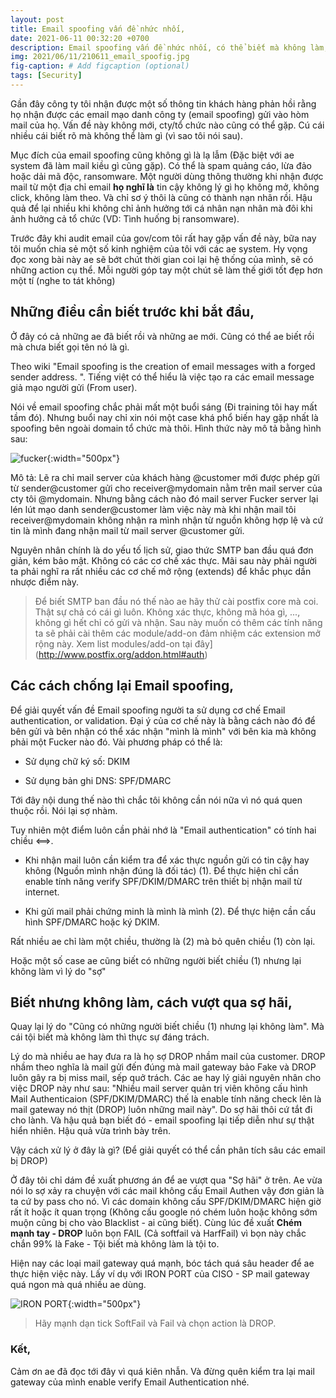 ```yaml
---
layout: post
title: Email spoofing vấn đề nhức nhối,
date: 2021-06-11 00:32:20 +0700
description: Email spoofing vấn đề nhức nhối, có thể biết mà không làm,
img: 2021/06/11/210611_email_spoofig.jpg
fig-caption: # Add figcaption (optional)
tags: [Security]
---
```


Gần đây công ty tôi nhận được một số thông tin khách hàng phản hồi rằng họ nhận được các email mạo danh công ty (email spoofing) gửi vào hòm mail của họ. Vấn đề này không mới, cty/tổ chức nào cũng có thể gặp. Cú cái nhiều cái biết rõ mà không thể làm gì (vì sao tôi nói sau).

Mục đích của email spoofing cũng không gì là lạ lẫm (Đặc biệt với ae system đã làm mail kiều gì cũng gặp). Có thể là spam quảng cáo, lừa đảo hoặc dải mã độc, ransomware. Một người dùng thông thường khi nhận được mail từ một địa chỉ email **họ nghĩ là** tin cậy không lý gì họ không mở, không click, không làm theo. Và chỉ sơ ý thôi là cũng có thành nạn nhân rồi. Hậu quả để lại nhiều khi không chỉ ảnh hưởng tới cá nhân nạn nhân mà đôi khi ảnh hưởng cả tổ chức (VD: Tình huống bị ransomware).

Trước đây khi audit email của gov/com tôi rất hay gặp vấn đề này, bữa nay tôi muốn chia sẻ một số kinh nghiệm của tôi với các ae system. Hy vọng đọc xong bài này ae sẽ bớt chút thời gian coi lại hệ thống của mình, sẽ có những action cụ thể. Mỗi người góp tay một chút sẽ làm thế giới tốt đẹp hơn một tí (nghe to tát không)

## Những điều cần biết trước khi bắt đầu,

Ở đây có cả những ae đã biết rồi và những ae mới. Cũng có thể ae biết rồi mà chưa biết gọi tên nó là gì.

Theo wiki "Email spoofing is the creation of email messages with a forged sender address. ". Tiếng việt có thể hiểu là việc tạo ra các email message giả mạo người gửi (From user).

Nói về email spoofing chắc phải mất một buổi sáng (Đi training tôi hay mất tầm đó). Nhưng buổi nay chỉ xin nói một case khá phổ biến hay gặp nhất là spoofing bên ngoài domain tổ chức mà thôi. Hình thức này mô tả bằng hình sau:

![fucker]( {{site.url}}/assets/img/2021/06/11/210611_fake_mail.png){:width="500px"}

Mô tả: Lẽ ra chỉ mail server của khách hàng @customer mới được phép gửi từ sender@customer gửi cho receiver@mydomain nằm trên mail server của cty tôi @mydomain. Nhưng bằng cách nào đó mail server Fucker server lại lén lút mạo danh sender@customer làm việc này mà khi nhận mail tôi receiver@mydomain không nhận ra mình nhận từ nguồn không hợp lệ và cứ tin là mình đang nhận mail từ mail server @customer gửi.

Nguyên nhân chính là do yếu tố lịch sử, giao thức SMTP ban đầu quá đơn giản, kém bảo mật. Không có các cơ chế xác thực. Mãi sau này phải người ta phải nghĩ ra rất nhiều các cơ chế mở rộng (extends) để khắc phục dần nhược điểm này. 

>Để biết SMTP ban đầu nó thế nào ae hãy thử cài postfix core mà coi. Thật sự chả có cái gì luôn. Không xác thực, không mã hóa gì, ..., không gì hết chỉ có gửi và nhận. Sau này muốn có thêm các tính năng ta sẽ phải cài thêm các module/add-on đảm nhiệm các extension mở rộng này. Xem list modules/add-on tại đây](http://www.postfix.org/addon.html#auth) 


## Các cách chống lại Email spoofing,

Để giải quyết vấn đề Email spoofing người ta sử dụng cơ chế Email authentication, or validation. Đại ý của cơ chế này là bằng cách nào đó để bên gửi và bên nhận có thể xác nhận "mình là mình" với bên kia mà không phải một Fucker nào đó. Vài phương pháp có thể là:

* Sử dụng chữ ký số: DKIM

* Sử dụng bản ghi DNS: SPF/DMARC

Tới đây nội dung thế nào thì chắc tôi không cần nói nữa vì nó quá quen thuộc rồi. Nói lại sợ nhàm. 

Tuy nhiên một điểm luôn cần phải nhớ là "Email authentication" có tính hai chiều <==>.

* Khi nhận mail luôn cần kiểm tra để xác thực nguồn gửi có tin cậy hay không (Nguồn mình nhận đúng là đối tác) (1). Để thực hiện chỉ cần enable tính năng verify SPF/DKIM/DMARC trên thiết bị nhận mail từ internet.

* Khi gửi mail phải chứng minh là mình là mình (2). Để thực hiện cần cấu hình SPF/DMARC hoặc ký DKIM.

Rất nhiều ae chỉ làm một chiều, thường là (2) mà bỏ quên chiều (1) còn lại. 

Hoặc một số case ae cũng biết có những người biết chiều (1) nhưng lại không làm vì lý do "sợ"

## Biết nhưng không làm, cách vượt qua sợ hãi,

Quay lại lý do "Cũng có những người biết chiều (1) nhưng lại không làm". Mà cái tội biết mà không làm thì thực sự đáng trách.

Lý do mà nhiều ae hay đưa ra là họ sợ DROP nhầm mail của customer. DROP nhầm theo nghĩa là mail gửi đến đúng mà mail gateway bảo Fake và DROP luôn gây ra bị miss mail, sếp quở trách. Các ae hay lý giải nguyên nhân cho việc DROP này như sau: "Nhiều mail server quản trị viên không cấu hình Mail Authenticaion (SPF/DKIM/DMARC) thế là enable tính năng check lên là mail gateway nó thịt (DROP) luôn những mail này". Do sợ hãi thôi cứ tắt đi cho lành. Và hậu quả bạn biết đó - email spoofing lại tiếp diễn như sự thật hiển nhiên. Hậu quả vừa trình bày trên.

Vậy cách xử lý ở đây là gì? (Để giải quyết có thể cần phân tích sâu các email bị DROP)

Ở đây tôi chỉ dám đề xuất phương án để ae vượt qua "Sợ hãi" ở trên. Ae vừa nói lo sợ xảy ra chuyện với các mail không cấu Email Authen vậy đơn giản là ta cứ by pass cho nó. Vì các domain không cấu SPF/DKIM/DMARC hiện giờ rất ít hoặc ít quan trọng (Không cấu google nó chém luôn hoặc không sớm muộn cũng bị cho vào Blacklist - ai cũng biết). Cùng lúc đề xuất **Chém mạnh tay - DROP** luôn bọn FAIL (Cả softfail và HarfFail) vì bọn này chắc chắn 99% là Fake - Tội biết mà không làm là tội to. 

Hiện nay các loại mail gateway quá mạnh, bóc tách quá sâu header để ae thực hiện việc này. Lấy ví dụ với IRON PORT của CISO -  SP mail gateway quá ngon mà quá nhiều ae dùng.

![IRON PORT]( {{site.url}}/assets/img/2021/06/11/210611_ironport.JPG){:width="500px"}

>Hãy mạnh dạn tick SoftFail và Fail và chọn action là DROP.

### Kết,

Cảm ơn ae đã đọc tới đây vì quá kiên nhẫn. Và đừng quên kiểm tra lại mail gateway của mình enable verify Email Authentication nhé.

